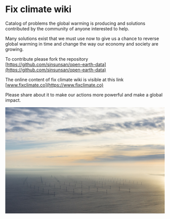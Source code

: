 # Fix climate wiki

Catalog of problems the global warming is producing and solutions contributed by the community of anyone interested to help.

Many solutions exist that we must use now to give us a chance to reverse global warming in time and change the way our economy and society are growing. 

To contribute please  fork the repository [https://github.com/sinsunsan/open-earth-data](https://github.com/sinsunsan/open-earth-data)

The online content of fix climate wiki is visible at this link [www.fixclimate.co](https://www.fixclimate.co)

Please share about it to make our actions more powerful and make a global impact.

![Fields of windmill in Scotland](.gitbook/assets/photo-1548253786-b8ee1fa4cbd9.jpeg)

